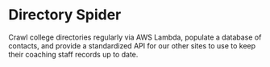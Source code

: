 # Directory Spider
Crawl college directories regularly via AWS Lambda, populate a database of contacts, and provide  a standardized API for our other sites to use to keep their coaching staff records up to date.
